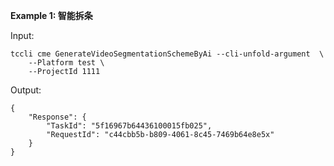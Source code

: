 **Example 1: 智能拆条**



Input: 

```
tccli cme GenerateVideoSegmentationSchemeByAi --cli-unfold-argument  \
    --Platform test \
    --ProjectId 1111
```

Output: 
```
{
    "Response": {
        "TaskId": "5f16967b64436100015fb025",
        "RequestId": "c44cbb5b-b809-4061-8c45-7469b64e8e5x"
    }
}
```

